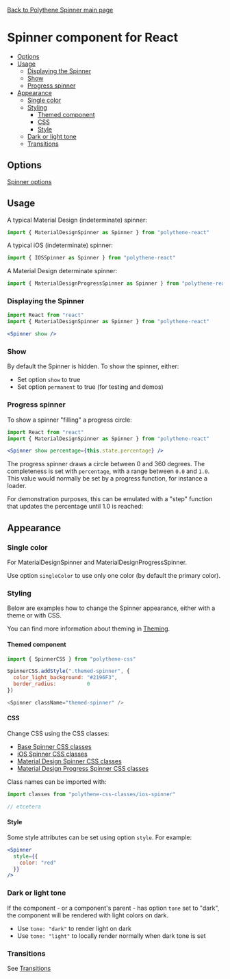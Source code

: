 [Back to Polythene Spinner main page](../spinner.md)

# Spinner component for React

<!-- MarkdownTOC autolink="true" autoanchor="true" bracket="round" levels="1,2,3" -->

- [Options](#options)
- [Usage](#usage)
  - [Displaying the Spinner](#displaying-the-spinner)
  - [Show](#show)
  - [Progress spinner](#progress-spinner)
- [Appearance](#appearance)
  - [Single color](#single-color)
  - [Styling](#styling)
    - [Themed component](#themed-component)
    - [CSS](#css)
    - [Style](#style)
  - [Dark or light tone](#dark-or-light-tone)
  - [Transitions](#transitions)

<!-- /MarkdownTOC -->


<a id="options"></a>
## Options

[Spinner options](../spinner.md)



<a id="usage"></a>
## Usage

A typical Material Design (indeterminate) spinner:

~~~javascript
import { MaterialDesignSpinner as Spinner } from "polythene-react"
~~~

A typical iOS (indeterminate) spinner:

~~~javascript
import { IOSSpinner as Spinner } from "polythene-react"
~~~

A Material Design determinate spinner:

~~~javascript
import { MaterialDesignProgressSpinner as Spinner } from "polythene-react"
~~~


<a id="displaying-the-spinner"></a>
### Displaying the Spinner

~~~jsx
import React from "react"
import { MaterialDesignSpinner as Spinner } from "polythene-react"

<Spinner show />
~~~

<a id="show"></a>
### Show

By default the Spinner is hidden. To show the spinner, either:

* Set option `show` to true
* Set option `permanent` to true (for testing and demos)


<a id="progress-spinner"></a>
### Progress spinner

To show a spinner "filling" a progress circle:

~~~jsx
import React from "react"
import { MaterialDesignSpinner as Spinner } from "polythene-react"

<Spinner show percentage={this.state.percentage} />
~~~

The progress spinner draws a circle between 0 and 360 degrees. The completeness is set with `percentage`, with a range between `0.0` and `1.0`. This value would normally be set by a progress function, for instance a loader.

For demonstration purposes, this can be emulated with a "step" function that updates the percentage until 1.0 is reached:

<a id="appearance"></a>
## Appearance


<a id="single-color"></a>
### Single color

For MaterialDesignSpinner and MaterialDesignProgressSpinner.

Use option `singleColor` to use only one color (by default the primary color).


<a id="styling"></a>
### Styling

Below are examples how to change the Spinner appearance, either with a theme or with CSS.

You can find more information about theming in  [Theming](../../theming.md).

<a id="themed-component"></a>
#### Themed component

~~~javascript
import { SpinnerCSS } from "polythene-css"

SpinnerCSS.addStyle(".themed-spinner", {
  color_light_background: "#2196F3",
  border_radius:          0
})

<Spinner className="themed-spinner" />
~~~

<a id="css"></a>
#### CSS

Change CSS using the CSS classes:

* [Base Spinner CSS classes](../../../packages/polythene-css-classes/base-spinner.js)
* [iOS Spinner CSS classes](../../../packages/polythene-css-classes/ios-spinner.js)
* [Material Design Spinner CSS classes](../../../packages/polythene-css-classes/material-design-spinner.js)
* [Material Design Progress Spinner CSS classes](../../../packages/polythene-css-classes/material-design-progress-spinner.js)

Class names can be imported with:

~~~javascript
import classes from "polythene-css-classes/ios-spinner"

// etcetera
~~~

<a id="style"></a>
#### Style

Some style attributes can be set using option `style`. For example:

~~~jsx
<Spinner
  style={{
    color: "red"
  }}
/>
~~~


<a id="dark-or-light-tone"></a>
### Dark or light tone

If the component - or a component's parent - has option `tone` set to "dark", the component will be rendered with light colors on dark. 

* Use `tone: "dark"` to render light on dark
* Use `tone: "light"` to locally render normally when dark tone is set


<a id="transitions"></a>
### Transitions

See [Transitions](../../transitions.md)




